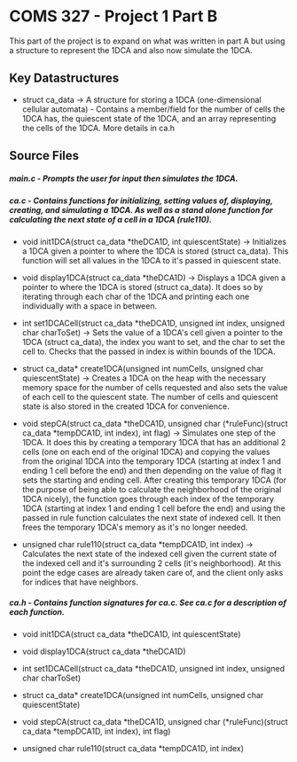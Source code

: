# COMS 327 - Project 1 Part B
This part of the project is to expand on what was written in part A but using a structure to represent the 1DCA and also now simulate the 1DCA.

## Key Datastructures

- struct ca_data -> A structure for storing a 1DCA (one-dimensional cellular automata) - Contains a member/field for the number of cells the 1DCA has, the quiescent state of the 1DCA, and an array representing the cells of the 1DCA. More details in ca.h

## Source Files
##### main.c - Prompts the user for input then simulates the 1DCA.

##### ca.c - Contains functions for initializing, setting values of, displaying, creating, and simulating a 1DCA. As well as a stand alone function for calculating the next state of a cell in a 1DCA (rule110).

- void init1DCA(struct ca_data *theDCA1D, int quiescentState) -> Initializes a 1DCA given a pointer to where the 1DCA is stored (struct ca_data). This function will set all values in the 1DCA to it's passed in quiescent state.

- void display1DCA(struct ca_data *theDCA1D) -> Displays a 1DCA given a pointer to where the 1DCA is stored (struct ca_data). It does so by iterating through each char of the 1DCA and printing each one individually with a space in between.

- int set1DCACell(struct ca_data *theDCA1D, unsigned int index, unsigned char charToSet) -> Sets the value of a 1DCA's cell given a pointer to the 1DCA (struct ca_data), the index you want to set, and the char to set the cell to. Checks that the passed in index is within bounds of the 1DCA.

- struct ca_data* create1DCA(unsigned int numCells, unsigned char quiescentState) -> Creates a 1DCA on the heap with the necessary memory space for the number of cells requested and also sets the value of each cell to the quiescent state. The number of cells and quiescent state is also stored in the created 1DCA for convenience.

- void stepCA(struct ca_data *theDCA1D, unsigned char (*ruleFunc)(struct ca_data *tempDCA1D, int index), int flag) -> Simulates one step of the 1DCA. It does this by creating a temporary 1DCA that has an additional 2 cells (one on each end of the original 1DCA) and copying the values from the original 1DCA into the temporary 1DCA (starting at index 1 and ending 1 cell before the end) and then depending on the value of flag it sets the starting and ending cell. After creating this temporary 1DCA (for the purpose of being able to calculate the neighborhood of the original 1DCA nicely), the function goes through each index of the temporary 1DCA (starting at index 1 and ending 1 cell before the end) and using the passed in rule function calculates the next state of indexed cell. It then frees the temporary 1DCA's memory as it's no longer needed.

- unsigned char rule110(struct ca_data *tempDCA1D, int index) -> Calculates the next state of the indexed cell given the current state of the indexed cell and it's surrounding 2 cells (it's neighborhood). At this point the edge cases are already taken care of, and the client only asks for indices that have neighbors.

##### ca.h - Contains function signatures for ca.c. See ca.c for a description of each function.

- void init1DCA(struct ca_data *theDCA1D, int quiescentState) 

- void display1DCA(struct ca_data *theDCA1D)

- int set1DCACell(struct ca_data *theDCA1D, unsigned int index, unsigned char charToSet)

- struct ca_data* create1DCA(unsigned int numCells, unsigned char quiescentState)

- void stepCA(struct ca_data *theDCA1D, unsigned char (*ruleFunc)(struct ca_data *tempDCA1D, int index), int flag) 

- unsigned char rule110(struct ca_data *tempDCA1D, int index)
